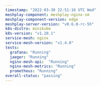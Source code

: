 ```yaml
---
timestamp: "2022-03-30 22:51:16 UTC Wed"
meshplay-component: meshplay-nginx-sm
meshplay-component-version: edge
meshplay-server-version: "v0.6.0-rc-5h"
k8s-distro: minikube
k8s-version: "v1.20.1"
service-mesh: nginx
service-mesh-version: "v1.4.0"
tests:
  grafana: "Running"
  jaeger: "Running"
  nginx-mesh-api:  "Running"
  nginx-mesh-metrics: "Running"
  prometheus: "Running"
overall-status: "passing"
---
```

